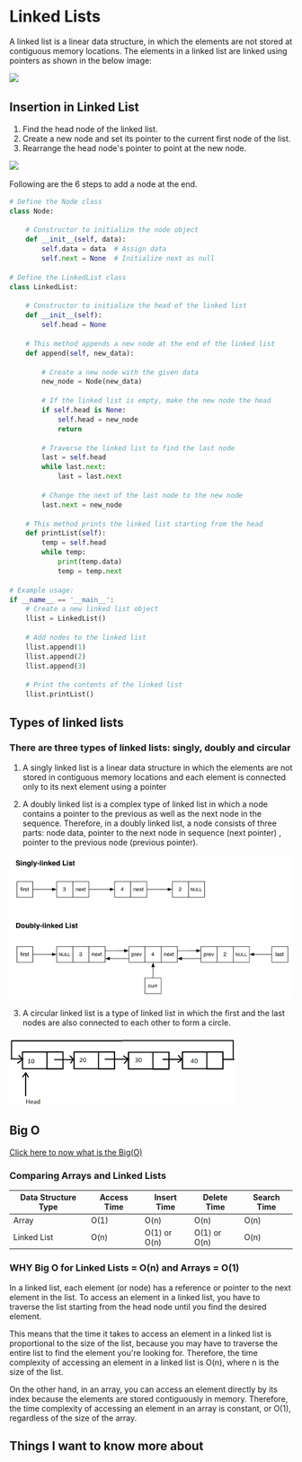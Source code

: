 # Linked Lists

A linked list is a linear data structure, in which the elements are not stored at contiguous memory locations. The elements in a linked list are linked using pointers as shown in the below image:

![](https://miro.medium.com/v2/resize:fit:720/format:webp/1*hk2vLhF9CK94grEu93pzLQ.png) 

## Insertion in Linked List
1. Find the head node of the linked list.
2. Create a new node and set its pointer to the current first node of the list.
3. Rearrange the head node's pointer to point at the new node.

![](https://cdn.procoding.org/datastructures/linkedlist/singly-linked-list/singly-linked-list-insert-at-end.gif) 

Following are the 6 steps to add a node at the end.

```python
# Define the Node class
class Node:
  
    # Constructor to initialize the node object
    def __init__(self, data):
        self.data = data  # Assign data
        self.next = None  # Initialize next as null
  
# Define the LinkedList class
class LinkedList:
  
    # Constructor to initialize the head of the linked list
    def __init__(self):
        self.head = None
  
    # This method appends a new node at the end of the linked list
    def append(self, new_data):
        
        # Create a new node with the given data
        new_node = Node(new_data)

        # If the linked list is empty, make the new node the head
        if self.head is None:
            self.head = new_node
            return

        # Traverse the linked list to find the last node
        last = self.head
        while last.next:
            last = last.next

        # Change the next of the last node to the new node
        last.next = new_node
  
    # This method prints the linked list starting from the head
    def printList(self):
        temp = self.head
        while temp:
            print(temp.data)
            temp = temp.next

# Example usage:
if __name__ == '__main__':
    # Create a new linked list object
    llist = LinkedList()

    # Add nodes to the linked list
    llist.append(1)
    llist.append(2)
    llist.append(3)

    # Print the contents of the linked list
    llist.printList()
```
## Types of linked lists

### There are three types of linked lists: singly, doubly and circular

1. A singly linked list is a linear data structure in which the elements are not stored in contiguous memory locations and each element is connected only to its next element using a pointer

2. A doubly linked list is a complex type of linked list in which a node contains a pointer to the previous as well as the next node in the sequence. Therefore, in a doubly linked list, a node consists of three parts: node data, pointer to the next node in sequence (next pointer) , pointer to the previous node (previous pointer).

![](../img/linked%20list%20-%20singly%20and%20doubly.png) 

3. A circular linked list is a type of linked list in which the first and the last nodes are also connected to each other to form a circle.

![](../img/circular%20linked%20list.png)

## Big O

 [Click here to now what is the Big(O)](../ReadClass01/README.md) 


 ### Comparing Arrays and Linked Lists

 | Data Structure Type | Access Time | Insert Time | Delete Time | Search Time |
|---------------------|-------------|-------------|-------------|-------------|
| Array               | O(1)        | O(n)        | O(n)        | O(n)        |
| Linked List         | O(n)        | O(1) or O(n)| O(1) or O(n)| O(n)        |


### WHY Big O for Linked Lists = O(n) and Arrays = O(1)

In a linked list, each element (or node) has a reference or pointer to the next element in the list. To access an element in a linked list, you have to traverse the list starting from the head node until you find the desired element.

This means that the time it takes to access an element in a linked list is proportional to the size of the list, because you may have to traverse the entire list to find the element you're looking for. Therefore, the time complexity of accessing an element in a linked list is O(n), where n is the size of the list.

On the other hand, in an array, you can access an element directly by its index because the elements are stored contiguously in memory. Therefore, the time complexity of accessing an element in an array is constant, or O(1), regardless of the size of the array.


## Things I want to know more about